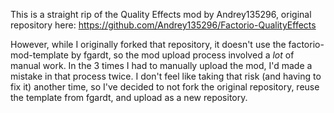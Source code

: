 This is a straight rip of the Quality Effects mod by Andrey135296, original repository here: https://github.com/Andrey135296/Factorio-QualityEffects

However, while I originally forked that repository, it doesn't use the factorio-mod-template by fgardt, so the mod upload process involved a *lot* of manual work. In the 3 times I had to manually upload the mod, I'd made a mistake in that process twice. I don't feel like taking that risk (and having to fix it) another time, so I've decided to not fork the original repository, reuse the template from fgardt, and upload as a new repository.
